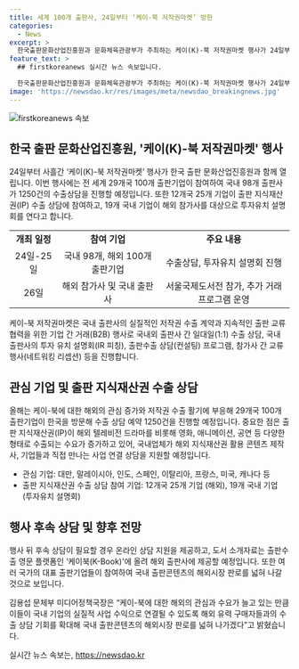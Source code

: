 ```yaml
---
title: 세계 100개 출판사, 24일부터 ‘케이-북 저작권마켓’ 방한
categories:
  - News
excerpt: >
  한국출판문화산업진흥원과 문화체육관광부가 주최하는 케이(K)-북 저작권마켓 행사가 24일부터 3일간 열린다. 29개국 100개 출판기업과 98개 국내 출판사가 참여해 1250건의 수출상담이 진행되며, 책 소개와 투자유치 설명회 등 다채로운 프로그램이 마련되어 있다. 이번 행사를 통해 해외 출판 기업과의 협력과 교류가 촉진될 전망이며, 해외 출판사에는 온라인 상담지원 및 도서 소개자료 제공까지 예정되어 있다.특히 이번 행사에서는 출판 지식재산권(IP) 수출 상담에 주목할 예정으로, 다양한 국가의 대표 출판기업이 참가하는 것으로 알려졌다. 
feature_text: >
  ## firstkoreanews 실시간 뉴스 속보입니다.

  한국출판문화산업진흥원과 문화체육관광부가 주최하는 케이(K)-북 저작권마켓 행사가 24일부터 3일간 열린다. 29개국 100개 출판기업과 98개 국내 출판사가 참여해 1250건의 수출상담이 진행되며, 책 소개와 투자유치 설명회 등 다채로운 프로그램이 마련되어 있다. 이번 행사를 통해 해외 출판 기업과의 협력과 교류가 촉진될 전망이며, 해외 출판사에는 온라인 상담지원 및 도서 소개자료 제공까지 예정되어 있다.특히 이번 행사에서는 출판 지식재산권(IP) 수출 상담에 주목할 예정으로, 다양한 국가의 대표 출판기업이 참가하는 것으로 알려졌다. 
image: 'https://newsdao.kr/res/images/meta/newsdao_breakingnews.jpg'
---
```


<p><img src="https://newsdao.kr/res/images/meta/newsdao_breakingnews.jpg" alt="firstkoreanews 속보" /></p>

<h2 data-ke-size="size26">한국 출판 문화산업진흥원, '케이(K)-북 저작권마켓' 행사</h2>

<p data-ke-size="size16">24일부터 사흘간 ‘케이(K)-북 저작권마켓’ 행사가 한국 출판 문화산업진흥원과 함께 열립니다. 이번 행사에는 전 세계 29개국 100개 출판기업이 참여하여 국내 98개 출판사가 1250건의 수출상담을 진행할 예정입니다. 또한 12개국 25개 기업이 출판 지식재산권(IP) 수출 상담에 참여하고, 19개 국내 기업이 해외 참가사를 대상으로 투자유치 설명회를 연다고 합니다.</p>

<table>
  <tr>
    <td style="text-align: center; height: 17px;"><b>개최 일정</b></td>
    <td style="text-align: center; height: 17px;"><b>참여 기업</b></td>
    <td style="text-align: center; height: 17px;"><b>주요 내용</b></td>
  </tr>
  <tr>
    <td style="text-align: center; height: 17px;">24일-25일</td>
    <td style="text-align: center; height: 17px;">국내 98개, 해외 100개 출판기업</td>
    <td style="text-align: center; height: 17px;">수출상담, 투자유치 설명회 진행</td>
  </tr>
  <tr>
    <td style="text-align: center; height: 17px;">26일</td>
    <td style="text-align: center; height: 17px;">해외 참가사 및 국내 출판사</td>
    <td style="text-align: center; height: 17px;">서울국제도서전 참가, 추가 거래 프로그램 운영</td>
  </tr>
</table>

<p data-ke-size="size16">케이-북 저작권마켓은 국내 출판사의 실질적인 저작권 수출 계약과 지속적인 출판 교류 협력을 위한 기업 간 거래(B2B) 행사로 국내외 출판사 간 일대일(1:1) 수출 상담, 국내 출판사의 투자 유치 설명회(IR 피칭), 출판수출 상담(컨설팅) 프로그램, 참가사 간 교류 행사(네트워킹 리셉션) 등을 진행합니다.</p>

<h2 data-ke-size="size26">관심 기업 및 출판 지식재산권 수출 상담</h2>

<p data-ke-size="size16">올해는 케이-북에 대한 해외의 관심 증가와 저작권 수출 활기에 부응해 29개국 100개 출판기업이 한국을 방문해 수출 상담 예약 1250건을 진행할 예정입니다. 중요한 점은 출판 지식재산권(IP)이 해외 텔레비전 드라마를 비롯해 영화, 애니메이션, 공연 등 다양한 형태로 수출되는 수요가 증가하고 있어, 국내업체가 해외 지식재산권 활용 콘텐츠 제작사, 기업들과 직접 만나는 사업 연결 상담을 지원할 예정입니다.</p>

<ul>
  <li>관심 기업: 대만, 말레이시아, 인도, 스페인, 이탈리아, 프랑스, 미국, 캐나다 등</li>
  <li>출판 지식재산권 수출 상담 참여 기업: 12개국 25개 기업 (해외), 19개 국내 기업 (투자유치 설명회)</li>
</ul>

<h2 data-ke-size="size26">행사 후속 상담 및 향후 전망</h2>

<p data-ke-size="size16">행사 뒤 후속 상담이 필요할 경우 온라인 상담 지원을 제공하고, 도서 소개자료는 출판수출 영문 플랫폼인 ‘케이북(K-Book)'에 올려 해외 출판사에 제공할 예정입니다. 또한 여러 국가의 대표 출판기업들이 참여하여 국내 출판콘텐츠의 해외시장 판로를 넓혀 나갈 것으로 보입니다.</p>

<p data-ke-size="size16">김용섭 문체부 미디어정책국장은 “케이-북에 대한 해외의 관심과 수요가 늘고 있는 만큼 이들이 국내 기업의 실질적 사업 수익으로 연결될 수 있도록 해외 유력 구매자들과의 수출 상담 기회를 확대해 국내 출판콘텐츠의 해외시장 판로를 넓혀 나가겠다”고 밝혔습니다.</p>

<p data-ke-size="size16"></p>
실시간 뉴스 속보는, <a href="https://newsdao.kr" rel="dofollow">https://newsdao.kr</a>



